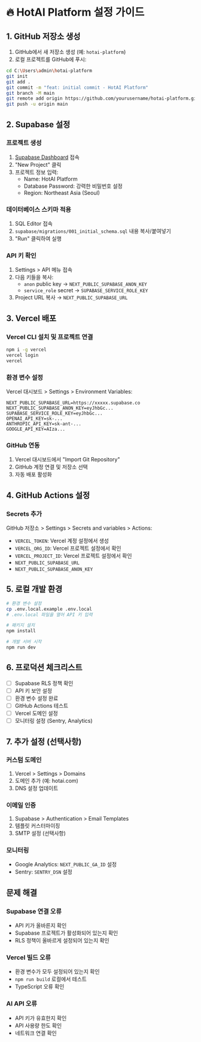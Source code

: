 # 🔥 HotAI Platform 설정 가이드

## 1. GitHub 저장소 생성

1. GitHub에서 새 저장소 생성 (예: `hotai-platform`)
2. 로컬 프로젝트를 GitHub에 푸시:

```bash
cd C:\Users\admin\hotai-platform
git init
git add .
git commit -m "feat: initial commit - HotAI Platform"
git branch -M main
git remote add origin https://github.com/yourusername/hotai-platform.git
git push -u origin main
```

## 2. Supabase 설정

### 프로젝트 생성
1. [Supabase Dashboard](https://app.supabase.com) 접속
2. "New Project" 클릭
3. 프로젝트 정보 입력:
   - Name: HotAI Platform
   - Database Password: 강력한 비밀번호 설정
   - Region: Northeast Asia (Seoul)

### 데이터베이스 스키마 적용
1. SQL Editor 접속
2. `supabase/migrations/001_initial_schema.sql` 내용 복사/붙여넣기
3. "Run" 클릭하여 실행

### API 키 확인
1. Settings > API 메뉴 접속
2. 다음 키들을 복사:
   - `anon` public key → `NEXT_PUBLIC_SUPABASE_ANON_KEY`
   - `service_role` secret → `SUPABASE_SERVICE_ROLE_KEY`
3. Project URL 복사 → `NEXT_PUBLIC_SUPABASE_URL`

## 3. Vercel 배포

### Vercel CLI 설치 및 프로젝트 연결
```bash
npm i -g vercel
vercel login
vercel
```

### 환경 변수 설정
Vercel 대시보드 > Settings > Environment Variables:

```
NEXT_PUBLIC_SUPABASE_URL=https://xxxxx.supabase.co
NEXT_PUBLIC_SUPABASE_ANON_KEY=eyJhbGc...
SUPABASE_SERVICE_ROLE_KEY=eyJhbGc...
OPENAI_API_KEY=sk-...
ANTHROPIC_API_KEY=sk-ant-...
GOOGLE_API_KEY=AIza...
```

### GitHub 연동
1. Vercel 대시보드에서 "Import Git Repository"
2. GitHub 계정 연결 및 저장소 선택
3. 자동 배포 활성화

## 4. GitHub Actions 설정

### Secrets 추가
GitHub 저장소 > Settings > Secrets and variables > Actions:

- `VERCEL_TOKEN`: Vercel 계정 설정에서 생성
- `VERCEL_ORG_ID`: Vercel 프로젝트 설정에서 확인
- `VERCEL_PROJECT_ID`: Vercel 프로젝트 설정에서 확인
- `NEXT_PUBLIC_SUPABASE_URL`
- `NEXT_PUBLIC_SUPABASE_ANON_KEY`

## 5. 로컬 개발 환경

```bash
# 환경 변수 설정
cp .env.local.example .env.local
# .env.local 파일을 열어 API 키 입력

# 패키지 설치
npm install

# 개발 서버 시작
npm run dev
```

## 6. 프로덕션 체크리스트

- [ ] Supabase RLS 정책 확인
- [ ] API 키 보안 설정
- [ ] 환경 변수 설정 완료
- [ ] GitHub Actions 테스트
- [ ] Vercel 도메인 설정
- [ ] 모니터링 설정 (Sentry, Analytics)

## 7. 추가 설정 (선택사항)

### 커스텀 도메인
1. Vercel > Settings > Domains
2. 도메인 추가 (예: hotai.com)
3. DNS 설정 업데이트

### 이메일 인증
1. Supabase > Authentication > Email Templates
2. 템플릿 커스터마이징
3. SMTP 설정 (선택사항)

### 모니터링
- Google Analytics: `NEXT_PUBLIC_GA_ID` 설정
- Sentry: `SENTRY_DSN` 설정

## 문제 해결

### Supabase 연결 오류
- API 키가 올바른지 확인
- Supabase 프로젝트가 활성화되어 있는지 확인
- RLS 정책이 올바르게 설정되어 있는지 확인

### Vercel 빌드 오류
- 환경 변수가 모두 설정되어 있는지 확인
- `npm run build` 로컬에서 테스트
- TypeScript 오류 확인

### AI API 오류
- API 키가 유효한지 확인
- API 사용량 한도 확인
- 네트워크 연결 확인